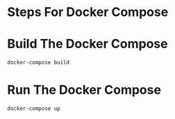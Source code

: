 # Steps For Docker Compose

# Build The Docker Compose 

<code>docker-compose build</code>

# Run The Docker Compose 

<code>docker-compose up</code>